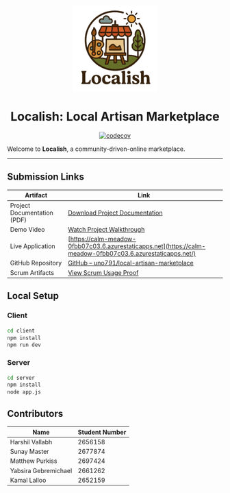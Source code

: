 <p align="center">
  <img src="client/src/assets/localish-logo.png" alt="Localish Logo" width="200"/>
</p>

<h1 align="center">Localish: Local Artisan Marketplace</h1>

<p align="center">
  <a href="https://codecov.io/gh/uno791/local-artisan-marketplace">
    <img src="https://codecov.io/gh/uno791/local-artisan-marketplace/branch/main/graph/badge.svg" alt="codecov" />
  </a>
</p>


Welcome to **Localish**, a community-driven-online marketplace.

---

## Submission Links

| Artifact                  | Link                                                                                                                                   |
|---------------------------|----------------------------------------------------------------------------------------------------------------------------------------|
| Project Documentation (PDF) | [Download Project Documentation](client/src/assets/DOC.pdf)                                                                            |
| Demo Video             | [Watch Project Walkthrough](https://youtu.be/your-demo-video-id)                                                                       |
| Live Application       | [https://calm-meadow-0fbb07c03.6.azurestaticapps.net](https://calm-meadow-0fbb07c03.6.azurestaticapps.net/)                           |
| GitHub Repository      | [GitHub – uno791/local-artisan-marketplace](https://github.com/uno791/local-artisan-marketplace)                                       |
| Scrum Artifacts | [View Scrum Usage Proof](https://docs.google.com/document/d/1eT510AOd3YfFSMUHpNMAOoPj18lE-Y4twHv2UM0f9wA/edit?usp=sharing)                                    |


## Local Setup
### Client
```bash
cd client
npm install
npm run dev
```

### Server
```bash
cd server
npm install
node app.js
```
## Contributors

| Name                 | Student Number |
|----------------------|----------------|
| Harshil Vallabh      | 2656158        |
| Sunay Master         | 2677874        |
| Matthew Purkiss      | 2697424        |
| Yabsira Gebremichael | 2661262        |
| Kamal Lalloo         | 2652159        |




